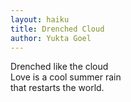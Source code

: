 ```yaml
---
layout: haiku
title: Drenched Cloud
author: Yukta Goel
---
```


Drenched like the cloud<br>
Love is a cool summer rain <br>
that restarts the world.<br>

